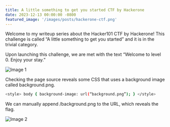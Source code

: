 ```yaml
---
title: A little something to get you started CTF by Hackerone
date: 2023-12-13 00:00:00 -0800
featured_image: '/images/posts/hackerone-ctf.png'
---
```


Welcome to my writeup series about the Hacker101 CTF by Hackerone! This challenge is called “A little something to get you started” and it is in the trivial category.

Upon launching this challenge, we are met with the text “Welcome to level 0. Enjoy your stay.”

![Image 1](https://miro.medium.com/v2/resize:fit:4800/format:webp/1*YFPnNl41MyRx53if153thw.png)

Checking the page source reveals some CSS that uses a background image called background.png.

```sh
<style> body { background-image: url(“background.png”); } </style>
```

We can manually append /background.png to the URL, which reveals the flag.

![Image 2](https://miro.medium.com/v2/resize:fit:4800/format:webp/1*j78sG9rMVnVWdeR7pG4-0Q.png)